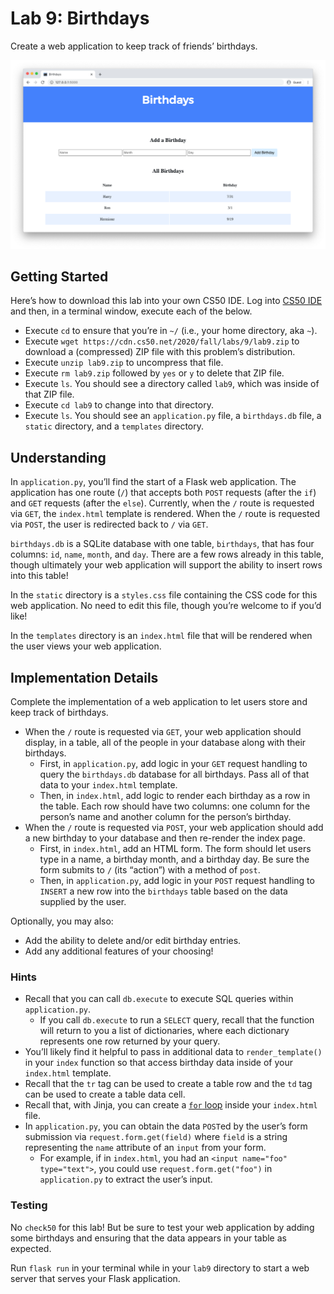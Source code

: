 # Lab 9: Birthdays


Create a web application to keep track of friends’ birthdays.

![screenshot of birthdays website](birthdays.png)

## Getting Started

Here’s how to download this lab into your own CS50 IDE. Log into [CS50 IDE](https://ide.cs50.io/) and then, in a terminal window, execute each of the below.

*   Execute `cd` to ensure that you’re in `~/` (i.e., your home directory, aka `~`).
*   Execute `wget https://cdn.cs50.net/2020/fall/labs/9/lab9.zip` to download a (compressed) ZIP file with this problem’s distribution.
*   Execute `unzip lab9.zip` to uncompress that file.
*   Execute `rm lab9.zip` followed by `yes` or `y` to delete that ZIP file.
*   Execute `ls`. You should see a directory called `lab9`, which was inside of that ZIP file.
*   Execute `cd lab9` to change into that directory.
*   Execute `ls`. You should see an `application.py` file, a `birthdays.db` file, a `static` directory, and a `templates` directory.

## Understanding

In `application.py`, you’ll find the start of a Flask web application. The application has one route (`/`) that accepts both `POST` requests (after the `if`) and `GET` requests (after the `else`). Currently, when the `/` route is requested via `GET`, the `index.html` template is rendered. When the `/` route is requested via `POST`, the user is redirected back to `/` via `GET`.

`birthdays.db` is a SQLite database with one table, `birthdays`, that has four columns: `id`, `name`, `month`, and `day`. There are a few rows already in this table, though ultimately your web application will support the ability to insert rows into this table!

In the `static` directory is a `styles.css` file containing the CSS code for this web application. No need to edit this file, though you’re welcome to if you’d like!

In the `templates` directory is an `index.html` file that will be rendered when the user views your web application.

## Implementation Details

Complete the implementation of a web application to let users store and keep track of birthdays.

*   When the `/` route is requested via `GET`, your web application should display, in a table, all of the people in your database along with their birthdays.
    *   First, in `application.py`, add logic in your `GET` request handling to query the `birthdays.db` database for all birthdays. Pass all of that data to your `index.html` template.
    *   Then, in `index.html`, add logic to render each birthday as a row in the table. Each row should have two columns: one column for the person’s name and another column for the person’s birthday.
*   When the `/` route is requested via `POST`, your web application should add a new birthday to your database and then re-render the index page.
    *   First, in `index.html`, add an HTML form. The form should let users type in a name, a birthday month, and a birthday day. Be sure the form submits to `/` (its “action”) with a method of `post`.
    *   Then, in `application.py`, add logic in your `POST` request handling to `INSERT` a new row into the `birthdays` table based on the data supplied by the user.

Optionally, you may also:

*   Add the ability to delete and/or edit birthday entries.
*   Add any additional features of your choosing!

### Hints

*   Recall that you can call `db.execute` to execute SQL queries within `application.py`.
    *   If you call `db.execute` to run a `SELECT` query, recall that the function will return to you a list of dictionaries, where each dictionary represents one row returned by your query.
*   You’ll likely find it helpful to pass in additional data to `render_template()` in your `index` function so that access birthday data inside of your `index.html` template.
*   Recall that the `tr` tag can be used to create a table row and the `td` tag can be used to create a table data cell.
*   Recall that, with Jinja, you can create a [`for` loop](https://jinja.palletsprojects.com/en/2.11.x/templates/#for) inside your `index.html` file.
*   In `application.py`, you can obtain the data `POST`ed by the user’s form submission via `request.form.get(field)` where `field` is a string representing the `name` attribute of an `input` from your form.
    *   For example, if in `index.html`, you had an `<input name="foo" type="text">`, you could use `request.form.get("foo")` in `application.py` to extract the user’s input.

### Testing

No `check50` for this lab! But be sure to test your web application by adding some birthdays and ensuring that the data appears in your table as expected.

Run `flask run` in your terminal while in your `lab9` directory to start a web server that serves your Flask application.
